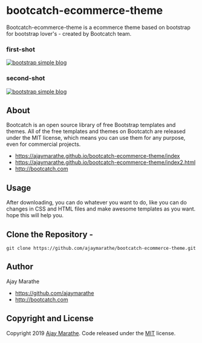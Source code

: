 # bootcatch-ecommerce-theme
Bootcatch-ecommerce-theme is a ecommerce theme based on bootstrap for bootstrap lover's - created by Bootcatch team.

### first-shot
[![bootstrap simple blog](https://raw.githubusercontent.com/ajaymarathe/bootcatch-ecommerce-theme/master/img/ecommerce1.png)](https://ajaymarathe.github.io/bootcatch-ecommerce-theme/index)

### second-shot
[![bootstrap simple blog](https://raw.githubusercontent.com/ajaymarathe/bootcatch-ecommerce-theme/master/img/ecommerce2.png)](https://ajaymarathe.github.io/bootcatch-ecommerce-theme/index2.html)

## About

Bootcatch is an open source library of free Bootstrap templates and themes. All of the free templates and themes on Bootcatch are released under the MIT license, which means you can use them for any purpose, even for commercial projects.

* https://ajaymarathe.github.io/bootcatch-ecommerce-theme/index
* https://ajaymarathe.github.io/bootcatch-ecommerce-theme/index2.html
* http://bootcatch.com

## Usage

After downloading, you can do whatever you want to do, like you can do changes in CSS and HTML files and make awesome templates as you want.
hope this will help you.

## Clone the Repository -

`git clone https://github.com/ajaymarathe/bootcatch-ecommerce-theme.git  `

## Author

Ajay Marathe

+ https://github.com/ajaymarathe
+ http://bootcatch.com

## Copyright and License

Copyright 2019 [Ajay Marathe](https://github.com/ajaymarathe). Code released under the [MIT](https://github.com/ajaymarathe/bootstrap-simple-blog/blob/master/LICENSE) license.


